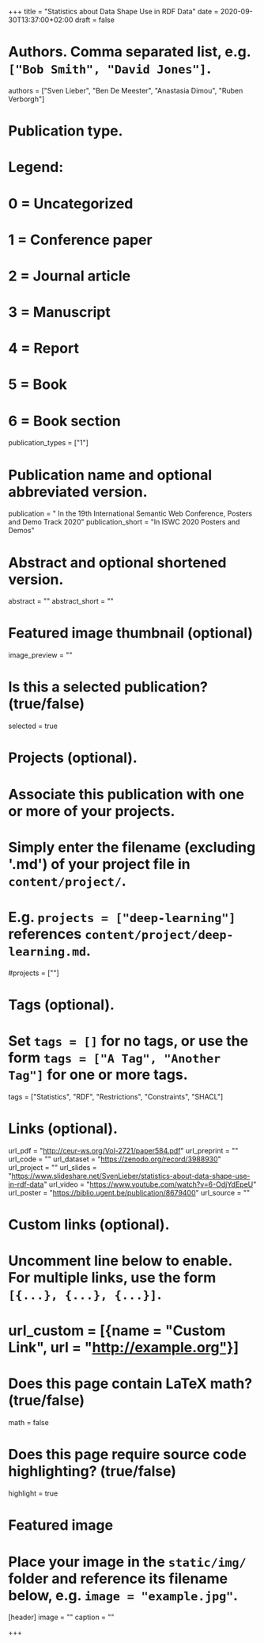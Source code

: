 +++
title = "Statistics about Data Shape Use in RDF Data"
date = 2020-09-30T13:37:00+02:00
draft = false

# Authors. Comma separated list, e.g. `["Bob Smith", "David Jones"]`.
authors = ["Sven Lieber", "Ben De Meester", "Anastasia Dimou", "Ruben Verborgh"]

# Publication type.
# Legend:
# 0 = Uncategorized
# 1 = Conference paper
# 2 = Journal article
# 3 = Manuscript
# 4 = Report
# 5 = Book
# 6 = Book section
publication_types = ["1"]

# Publication name and optional abbreviated version.
publication = " In the 19th International Semantic Web Conference, Posters and Demo Track 2020"
publication_short = "In ISWC 2020 Posters and Demos"

# Abstract and optional shortened version.
abstract = ""
abstract_short = ""

# Featured image thumbnail (optional)
image_preview = ""

# Is this a selected publication? (true/false)
selected = true

# Projects (optional).
#   Associate this publication with one or more of your projects.
#   Simply enter the filename (excluding '.md') of your project file in `content/project/`.
#   E.g. `projects = ["deep-learning"]` references `content/project/deep-learning.md`.
#projects = [""]

# Tags (optional).
#   Set `tags = []` for no tags, or use the form `tags = ["A Tag", "Another Tag"]` for one or more tags.
tags = ["Statistics", "RDF", "Restrictions", "Constraints", "SHACL"]

# Links (optional).
url_pdf = "http://ceur-ws.org/Vol-2721/paper584.pdf"
url_preprint = ""
url_code = ""
url_dataset = "https://zenodo.org/record/3988930"
url_project = ""
url_slides = "https://www.slideshare.net/SvenLieber/statistics-about-data-shape-use-in-rdf-data"
url_video = "https://www.youtube.com/watch?v=6-OdjYdEpeU"
url_poster = "https://biblio.ugent.be/publication/8679400"
url_source = ""

# Custom links (optional).
#   Uncomment line below to enable. For multiple links, use the form `[{...}, {...}, {...}]`.
# url_custom = [{name = "Custom Link", url = "http://example.org"}]

# Does this page contain LaTeX math? (true/false)
math = false

# Does this page require source code highlighting? (true/false)
highlight = true

# Featured image
# Place your image in the `static/img/` folder and reference its filename below, e.g. `image = "example.jpg"`.
[header]
image = ""
caption = ""

+++

